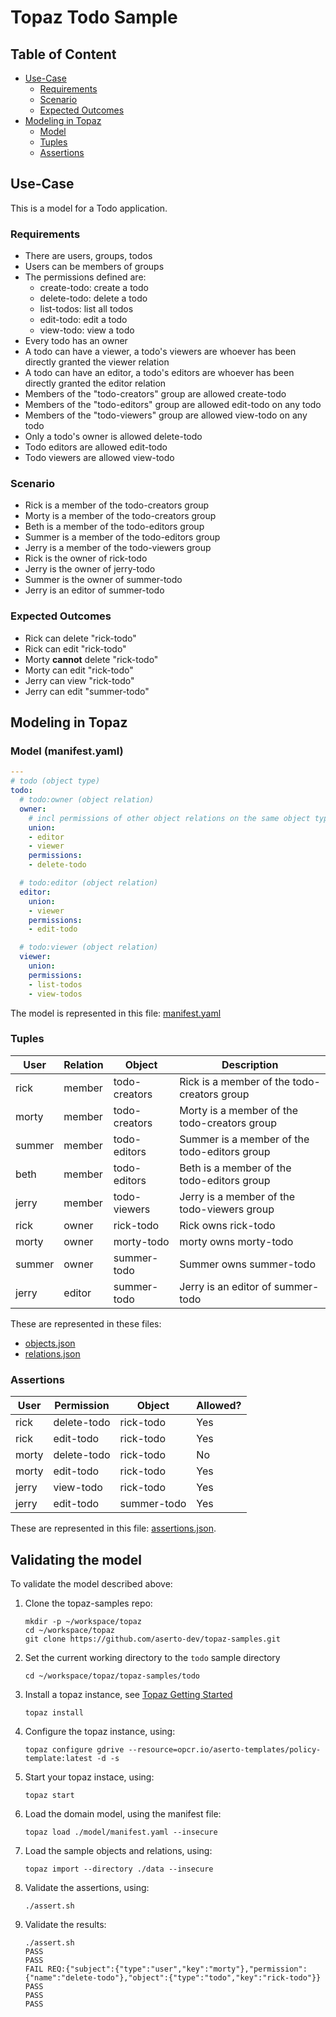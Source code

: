 # Topaz Todo Sample

## Table of Content
- [Use-Case](#use-case)
  - [Requirements](#requirements)
  - [Scenario](#scenario)
  - [Expected Outcomes](#expected-outcomes)
- [Modeling in Topaz](#modeling-in-topaz)
  - [Model](#model)
  - [Tuples](#tuples)
  - [Assertions](#assertions)

## Use-Case

This is a model for a Todo application.

### Requirements

- There are users, groups, todos
- Users can be members of groups
- The permissions defined are:
  - create-todo: create a todo
  - delete-todo: delete a todo
  - list-todos: list all todos
  - edit-todo: edit a todo
  - view-todo: view a todo
- Every todo has an owner
- A todo can have a viewer, a todo's viewers are whoever has been directly granted the viewer relation 
- A todo can have an editor, a todo's editors are whoever has been directly granted the editor relation
- Members of the "todo-creators" group are allowed create-todo
- Members of the "todo-editors" group are allowed edit-todo on any todo
- Members of the "todo-viewers" group are allowed view-todo on any todo
- Only a todo's owner is allowed delete-todo
- Todo editors are allowed edit-todo
- Todo viewers are allowed view-todo

### Scenario

- Rick is a member of the todo-creators group
- Morty is a member of the todo-creators group
- Beth is a member of the todo-editors group
- Summer is a member of the todo-editors group
- Jerry is a member of the todo-viewers group
- Rick is the owner of rick-todo
- Jerry is the owner of jerry-todo
- Summer is the owner of summer-todo
- Jerry is an editor of summer-todo

### Expected Outcomes

- Rick can delete "rick-todo"
- Rick can edit "rick-todo"
- Morty **cannot** delete "rick-todo"
- Morty can edit "rick-todo"
- Jerry can view "rick-todo"
- Jerry can edit "summer-todo"

## Modeling in Topaz
### Model (manifest.yaml)

```yaml
---
# todo (object type)
todo:
  # todo:owner (object relation)
  owner:
    # incl permissions of other object relations on the same object type
    union: 
    - editor
    - viewer
    permissions:
    - delete-todo

  # todo:editor (object relation)
  editor:
    union: 
    - viewer
    permissions:
    - edit-todo

  # todo:viewer (object relation)
  viewer:
    union:
    permissions:
    - list-todos
    - view-todos
```

The model is represented in this file: [manifest.yaml](./model/manifest.yaml)

### Tuples

| User                  | Relation | Object              | Description                                                            |
|-----------------------|----------|---------------------|------------------------------------------------------------------------|
| rick                  | member   | todo-creators       | Rick is a member of the todo-creators group                                  |
| morty                 | member   | todo-creators       | Morty is a member of the todo-creators group                                  |
| summer                | member   | todo-editors        | Summer is a member of the todo-editors group                              |
| beth                  | member   | todo-editors        | Beth is a member of the todo-editors group                              |
| jerry                 | member   | todo-viewers        | Jerry is a member of the todo-viewers group                              |
| rick                  | owner    | rick-todo           | Rick owns rick-todo           |
| morty                 | owner    | morty-todo          | morty owns morty-todo         |
| summer                | owner    | summer-todo         | Summer owns summer-todo       |
| jerry                 | editor   | summer-todo         | Jerry is an editor of summer-todo       |

These are represented in these files: 

* [objects.json](./data/objects.json)
* [relations.json](./data/relations.json)

### Assertions

| User    | Permission   | Object             | Allowed? |
|---------|--------------|--------------------|----------|
| rick    | delete-todo  | rick-todo          | Yes      |
| rick    | edit-todo    | rick-todo          | Yes      |
| morty   | delete-todo  | rick-todo          | No       |
| morty   | edit-todo    | rick-todo          | Yes      |
| jerry   | view-todo    | rick-todo          | Yes      |
| jerry   | edit-todo    | summer-todo        | Yes      |

These are represented in this file: [assertions.json](./test/assertions.json).

## Validating the model

To validate the model described above:

1. Clone the topaz-samples repo:

	```
	mkdir -p ~/workspace/topaz
	cd ~/workspace/topaz
	git clone https://github.com/aserto-dev/topaz-samples.git
	```

2. Set the current working directory to the `todo` sample directory

	```
	cd ~/workspace/topaz/topaz-samples/todo
	```

3. Install a topaz instance, see [Topaz Getting Started](https://www.topaz.sh/docs/getting-started)

	```
	topaz install
	```

4. Configure the topaz instance, using:
 
	```
	topaz configure gdrive --resource=opcr.io/aserto-templates/policy-template:latest -d -s
	```

5. Start your topaz instace, using:

	```
	topaz start
	```

6. Load the domain model, using the manifest file:

	```
	topaz load ./model/manifest.yaml --insecure
	```

7. Load the sample objects and relations, using:

	```
	topaz import --directory ./data --insecure
	```

8.	Validate the assertions, using:

	```
	./assert.sh
	``` 

9. Validate the results:

	```
	./assert.sh
	PASS
	PASS
	FAIL REQ:{"subject":{"type":"user","key":"morty"},"permission":{"name":"delete-todo"},"object":{"type":"todo","key":"rick-todo"}}
	PASS
	PASS
	PASS
	``` 
